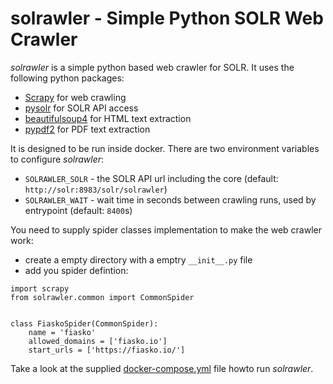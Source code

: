 # solrawler - Simple Python SOLR Web Crawler

*solrawler* is a simple python based web crawler for SOLR. It uses the following python packages:

- [Scrapy](https://scrapy.org/) for web crawling
- [pysolr](https://github.com/django-haystack/pysolr) for SOLR API access
- [beautifulsoup4](https://www.crummy.com/software/BeautifulSoup/) for HTML text extraction
- [pypdf2](https://mstamy2.github.io/PyPDF2/) for PDF text extraction

It is designed to be run inside docker. There are two environment variables to configure *solrawler*:

- `SOLRAWLER_SOLR` - the SOLR API url including the core (default: `http://solr:8983/solr/solrawler`)
- `SOLRAWLER_WAIT` - wait time in seconds between crawling runs, used by entrypoint (default: `8400`s)

You need to supply spider classes implementation to make the web crawler work:

- create a empty directory with a emptry `__init__.py` file
- add you spider defintion:
```
import scrapy
from solrawler.common import CommonSpider


class FiaskoSpider(CommonSpider):
    name = 'fiasko'
    allowed_domains = ['fiasko.io']
    start_urls = ['https://fiasko.io/']
```

Take a look at the supplied [docker-compose.yml](docker-compose.yml) file howto run *solrawler*.
